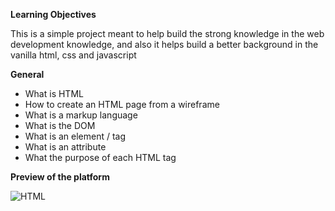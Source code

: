 
**Learning Objectives**

This is a simple project meant to help build the strong knowledge in the web development knowledge, and also it helps build a better background in the vanilla html, css and javascript

**General**
- What is HTML
- How to create an HTML page from a wireframe
- What is a markup language
- What is the DOM
- What is an element / tag 
- What is an attribute
- What the purpose of each HTML tag
 
**Preview of the platform**

![HTML](https://kinsta.com/wp-content/uploads/2022/06/html-css-javascript-differences.png)
